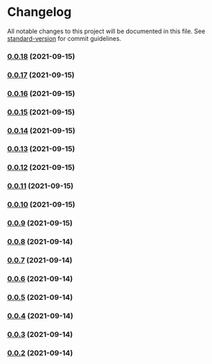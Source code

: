 # Changelog

All notable changes to this project will be documented in this file. See [standard-version](https://github.com/conventional-changelog/standard-version) for commit guidelines.

### [0.0.18](https://github.com/miggene/cocos-build/compare/v0.0.17...v0.0.18) (2021-09-15)

### [0.0.17](https://github.com/miggene/cocos-build/compare/v0.0.16...v0.0.17) (2021-09-15)

### [0.0.16](https://github.com/miggene/cocos-build/compare/v0.0.15...v0.0.16) (2021-09-15)

### [0.0.15](https://github.com/miggene/cocos-build/compare/v0.0.14...v0.0.15) (2021-09-15)

### [0.0.14](https://github.com/miggene/cocos-build/compare/v0.0.13...v0.0.14) (2021-09-15)

### [0.0.13](https://github.com/miggene/cocos-build/compare/v0.0.12...v0.0.13) (2021-09-15)

### [0.0.12](https://github.com/miggene/cocos-build/compare/v0.0.11...v0.0.12) (2021-09-15)

### [0.0.11](https://github.com/miggene/cocos-build/compare/v0.0.10...v0.0.11) (2021-09-15)

### [0.0.10](https://github.com/miggene/cocos-build/compare/v0.0.9...v0.0.10) (2021-09-15)

### [0.0.9](https://github.com/miggene/cocos-build/compare/v0.0.8...v0.0.9) (2021-09-15)

### [0.0.8](https://github.com/miggene/cocos-build/compare/v0.0.7...v0.0.8) (2021-09-14)

### [0.0.7](https://github.com/miggene/cocos-build/compare/v0.0.3...v0.0.7) (2021-09-14)

### [0.0.6](https://github.com/miggene/cocos-build/compare/v0.0.3...v0.0.6) (2021-09-14)

### [0.0.5](https://github.com/miggene/cocos-build/compare/v0.0.4...v0.0.5) (2021-09-14)

### [0.0.4](https://github.com/miggene/cocos-build/compare/v0.0.3...v0.0.4) (2021-09-14)

### [0.0.3](https://github.com/miggene/cocos-build/compare/v0.0.2...v0.0.3) (2021-09-14)

### [0.0.2](https://github.com/miggene/cocos-build/compare/v0.0.1...v0.0.2) (2021-09-14)
